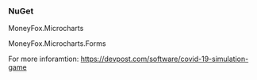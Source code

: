 ### NuGet ###

MoneyFox.Microcharts

MoneyFox.Microcharts.Forms

For more inforamtion:
https://devpost.com/software/covid-19-simulation-game
